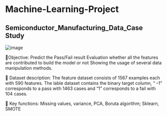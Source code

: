 # Machine-Learning-Project
## Semiconductor_Manufacturing_Data_Case Study
![image](https://user-images.githubusercontent.com/75202194/235457784-56e99f92-e978-427e-9650-51bc826130c0.png)

🔺Objective:
Predict the Pass/Fail result
Evaluation whether all the features are contributed to build the model or not 
Showing the usage of several data manipulation methods.

🔺 Dataset description:
The feature dataset consists of 1567 examples each with 590 features.
The lable dataset contains the binary target column, “ –1” corresponds to a pass with 1463 cases and “1” corresponds to a fail with 104 cases.

🔺 Key functions:
Missing values, variance, PCA, Boruta algorithm; Sklearn, SMOTE
